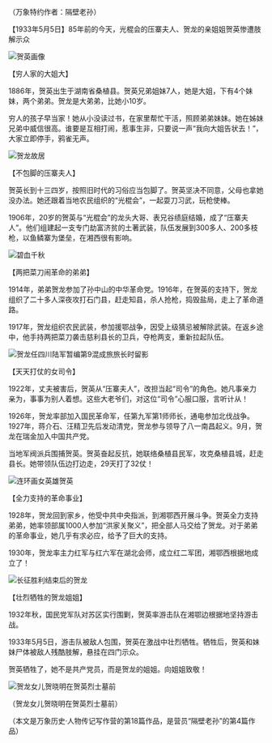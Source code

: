 （万象特约作者：隔壁老孙）

【1933年5月5日】85年前的今天，光棍会的压寨夫人、贺龙的亲姐姐贺英惨遭肢解示众

![贺英画像](贺英画像.jpg)

【穷人家的大姐大】

1886年，贺英出生于湖南省桑植县。贺英兄弟姐妹7人，她是大姐，下有4个妹妹，两个弟弟。贺龙是大弟弟，比她小10岁。

穷人的孩子早当家！她从小没读过书，在家里帮忙干活，照顾弟弟妹妹。她在姊妹兄弟中威信很高。谁要是互相打闹，惹事生非，只要说一声“我向大姐告状去！”，大家立即停手，鸦雀无声。

![贺龙故居](贺龙故居.jpeg)

【不包脚的压寨夫人】

贺英长到十三四岁，按照旧时代的习俗应当包脚了。贺英坚决不同意，父母也拿她没办法。她还跟着当地农民组织的“光棍会”，一起耍刀习武，玩枪使棒。

1906年，20岁的贺英与“光棍会”的龙头大哥、表兄谷绩庭结婚，成了“压寨夫人”。他们组建起一支专门劫富济贫的土著武装，队伍发展到300多人、200多枝枪，以鱼鳞寨为堡垒，在湘西很有影响。

![碧血千秋](碧血千秋.jpg)

【两把菜刀闹革命的弟弟】

1914年，弟弟贺龙参加了孙中山的中华革命党。1916年，在贺英的支持下，贺龙组织了二十多人深夜攻打石门县，赶走知县，杀人抢枪，捣毁盐局，走上了革命道路。

1917年，贺龙组织农民武装，参加援鄂战争，因受上级猜忌被解除武装。在返乡途中，他手持两把菜刀袭击慈利县长的卫兵，夺枪两支，重新拉起队伍。

![贺龙任四川陆军暂编第9混成旅旅长时留影](贺龙任四川陆军暂编第9混成旅旅长时留影.jpg)

【天天打仗的女司令】

1922年，丈夫被害后，贺英从“压寨夫人”，改担当起“司令”的角色。她凡事亲力亲为，事事为别人着想。这些大老爷们，对这位“司令”心服口服，言听计从！

1926年，贺龙率部加入国民革命军，任第九军第1师师长，通电参加北伐战争。1927年，蒋介石、汪精卫先后发动清党，贺龙参与领导了八一南昌起义。9月，贺龙在瑞金加入中国共产党。

当地军阀派兵围捕贺英。贺英奋起反抗，她联络桑植县民军，攻克桑植县城，赶走县长。她带领队伍边打边走，29天打了32仗！

![连环画女英雄贺英](连环画女英雄贺英.jpg)



【全力支持的革命事业】

1928年，贺龙回到家乡，他受中共中央指派，到湘鄂西开展斗争。贺英全力支持弟弟，她率领部属1000人参加“洪家关聚义”，把全部人马交给了贺龙。对于弟弟的革命事业，她几乎有求必应，给予了巨大的支持。

1930年，贺龙率主力红军与红六军在湖北会师，成立红二军团，湘鄂西根据地成立了！

![长征胜利结束后的贺龙](长征胜利结束后的贺龙.jpg)

【壮烈牺牲的贺龙姐姐】

1932年秋，国民党军队对苏区实行围剿，贺英率游击队在湘鄂边根据地坚持游击战。

1933年5月5日，游击队被敌人包围，贺英在激战中壮烈牺牲。牺牲后，贺英和妹妹尸体被敌人残酷肢解，悬挂在四门示众。

贺英牺牲了，她不是共产党员，而是贺龙的姐姐。向姐姐致敬！

![贺龙女儿贺晓明在贺英烈士墓前](贺龙女儿贺晓明在贺英烈士墓前.jpg)

（贺龙女儿贺晓明在贺英烈士墓前）

（本文是万象历史·人物传记写作营的第18篇作品，是营员“隔壁老孙”的第4篇作品）







